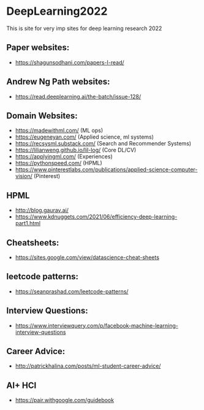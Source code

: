 # DeepLearning2022
This is site for very imp sites for deep learning research 2022


## Paper websites:
- https://shagunsodhani.com/papers-I-read/


## Andrew Ng Path websites:

- https://read.deeplearning.ai/the-batch/issue-128/

## Domain Websites:

- https://madewithml.com/  (ML ops)
- https://eugeneyan.com/   (Applied science, ml systems)
- https://recsysml.substack.com/ (Search and Recommender Systems)
- https://lilianweng.github.io/lil-log/ (Core DL/CV)
- https://applyingml.com/ (Experiences)
- https://pythonspeed.com/ (HPML)
- https://www.pinterestlabs.com/publications/applied-science-computer-vision/ (Pinterest)

## HPML

- http://blog.gaurav.ai/
- https://www.kdnuggets.com/2021/06/efficiency-deep-learning-part1.html

## Cheatsheets:

- https://sites.google.com/view/datascience-cheat-sheets


## leetcode patterns:

- https://seanprashad.com/leetcode-patterns/

## Interview Questions:

- https://www.interviewquery.com/p/facebook-machine-learning-interview-questions

## Career Advice:

- http://patrickhalina.com/posts/ml-student-career-advice/

## AI+ HCI

- https://pair.withgoogle.com/guidebook
